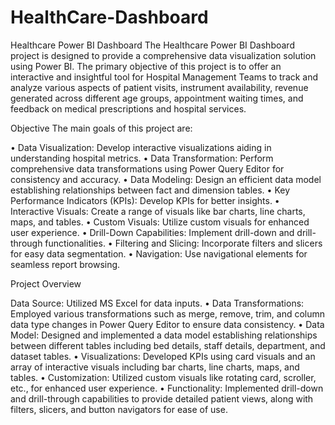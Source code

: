 # HealthCare-Dashboard

Healthcare Power BI Dashboard The Healthcare Power BI Dashboard project is designed to provide a comprehensive data visualization solution using Power BI. The primary objective of this 
project is to offer an interactive and insightful tool for Hospital Management Teams to track and analyze various aspects of patient visits, instrument availability, revenue generated 
across different age groups, appointment waiting times, and feedback on medical prescriptions and hospital services.

Objective The main goals of this project are:

• Data Visualization: Develop interactive visualizations aiding in understanding hospital metrics. • Data Transformation: Perform comprehensive data transformations using Power Query Editor for consistency and accuracy. • Data Modeling: Design an efficient data model establishing relationships between fact and dimension tables. • Key Performance Indicators (KPIs): Develop KPIs for better insights. • Interactive Visuals: Create a range of visuals like bar charts, line charts, maps, and tables. • Custom Visuals: Utilize custom visuals for enhanced user experience. • Drill-Down Capabilities: Implement drill-down and drill-through functionalities. • Filtering and Slicing: Incorporate filters and slicers for easy data segmentation. • Navigation: Use navigational elements for seamless report browsing.

Project Overview

Data Source: Utilized MS Excel for data inputs. • Data Transformations: Employed various transformations such as merge, remove, trim, and column data type changes in Power Query Editor to ensure data consistency. • Data Model: Designed and implemented a data model establishing relationships between different tables including bed details, staff details, department, and dataset tables. • Visualizations: Developed KPIs using card visuals and an array of interactive visuals including bar charts, line charts, maps, and tables. • Customization: Utilized custom visuals like rotating card, scroller, etc., for enhanced user experience. • Functionality: Implemented drill-down and drill-through capabilities to provide detailed patient views, along with filters, slicers, and button navigators for ease of use.
